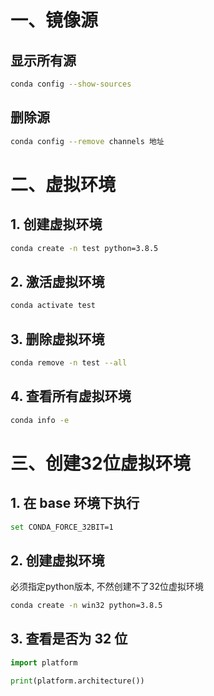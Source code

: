 # 一、镜像源

##  显示所有源

```bash
conda config --show-sources
```

##  删除源

```bash
conda config --remove channels 地址
```
# 二、虚拟环境

##  1. 创建虚拟环境

```bash
conda create -n test python=3.8.5
```

##  2. 激活虚拟环境

```bash
conda activate test
```

##  3. 删除虚拟环境

```bash
conda remove -n test --all
```

##  4. 查看所有虚拟环境

```bash
conda info -e
```
# 三、创建32位虚拟环境

##  1. 在 base 环境下执行

```bash
set CONDA_FORCE_32BIT=1
```

## 2. 创建虚拟环境

必须指定python版本, 不然创建不了32位虚拟环境

```bash
conda create -n win32 python=3.8.5
```

## 3. 查看是否为 32 位

```python
import platform

print(platform.architecture())
```
